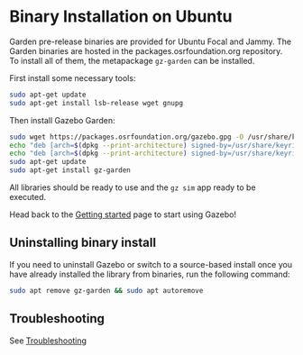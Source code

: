 # Binary Installation on Ubuntu

Garden pre-release binaries are provided for Ubuntu Focal and Jammy. The
Garden binaries are hosted in the packages.osrfoundation.org repository.
To install all of them, the metapackage `gz-garden` can be installed.

First install some necessary tools:

```bash
sudo apt-get update
sudo apt-get install lsb-release wget gnupg
```

Then install Gazebo Garden:


```bash
sudo wget https://packages.osrfoundation.org/gazebo.gpg -O /usr/share/keyrings/pkgs-osrf-archive-keyring.gpg
echo "deb [arch=$(dpkg --print-architecture) signed-by=/usr/share/keyrings/pkgs-osrf-archive-keyring.gpg] http://packages.osrfoundation.org/gazebo/ubuntu-stable $(lsb_release -cs) main" | sudo tee /etc/apt/sources.list.d/gazebo-stable.list > /dev/null
echo "deb [arch=$(dpkg --print-architecture) signed-by=/usr/share/keyrings/pkgs-osrf-archive-keyring.gpg] http://packages.osrfoundation.org/gazebo/ubuntu-prerelease $(lsb_release -cs) main" | sudo tee /etc/apt/sources.list.d/gazebo-prerelease.list > /dev/null
sudo apt-get update
sudo apt-get install gz-garden
```

All libraries should be ready to use and the `gz sim` app ready to be executed.

Head back to the [Getting started](/docs/all/getstarted)
page to start using Gazebo!

## Uninstalling binary install

If you need to uninstall Gazebo or switch to a source-based install once you
have already installed the library from binaries, run the following command:

```bash
sudo apt remove gz-garden && sudo apt autoremove
```

## Troubleshooting

See [Troubleshooting](/docs/garden/troubleshooting#ubuntu)
